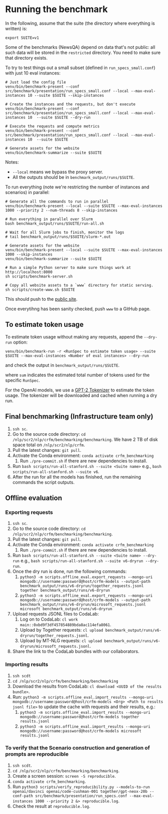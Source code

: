 # Running the benchmark

In the following, assume that the suite (the directory where everything is written) is:

    export SUITE=v1

Some of the benchmarks (NewsQA) depend on data that's not public: all such data
will be stored in the `restricted` directory.  You need to make sure that
directory exists.

To try to test things out a small subset (defined in `run_specs_small.conf`) with just 10 eval instances:

    # Just load the config file
    venv/bin/benchmark-present --conf src/benchmark/presentation/run_specs_small.conf --local --max-eval-instances 10 --suite $SUITE --skip-instances

    # Create the instances and the requests, but don't execute
    venv/bin/benchmark-present --conf src/benchmark/presentation/run_specs_small.conf --local --max-eval-instances 10  --suite $SUITE --dry-run

    # Execute the requests and compute metrics
    venv/bin/benchmark-present --conf src/benchmark/presentation/run_specs_small.conf --local --max-eval-instances 10  --suite $SUITE

    # Generate assets for the website
    venv/bin/benchmark-summarize --suite $SUITE

Notes:
- `--local` means we bypass the proxy server.
- All the outputs should be in `benchmark_output/runs/$SUITE`.

To run everything (note we're restricting the number of instances and
scenarios) in parallel:

    # Generate all the commands to run in parallel
    venv/bin/benchmark-present --local --suite $SUITE --max-eval-instances 1000 --priority 2 --num-threads 8 --skip-instances

    # Run everything in parallel over Slurm
    bash benchmark_output/runs/$SUITE/run-all.sh

    # Wait for all Slurm jobs to finish, monitor the logs
    # tail benchmark_output/runs/$SUITE/slurm-*.out

    # Generate assets for the website
    venv/bin/benchmark-present --local --suite $SUITE --max-eval-instances 1000 --skip-instances
    venv/bin/benchmark-summarize --suite $SUITE

    # Run a simple Python server to make sure things work at http://localhost:8000
    sh scripts/benchmark-server.sh

    # Copy all website assets to a `www` directory for static serving.
    sh scripts/create-www.sh $SUITE

This should push to the [public site](https://nlp.stanford.edu/$USER/benchmarking/).

Once everytihng has been sanity checked, push `www` to a GitHub page.

## To estimate token usage

To estimate token usage without making any requests, append the `--dry-run` option:

    venv/bin/benchmark-run -r <RunSpec to estimate token usage> --suite $SUITE --max-eval-instances <Number of eval instances> --dry-run

and check the output in `benchmark_output/runs/$SUITE`.


where `sum` indicates the estimated total number of tokens used for the specific `RunSpec`.

For the OpenAI models, we use a
[GPT-2 Tokenizer](https://github.com/stanford-crfm/benchmarking/blob/master/src/proxy/tokenizer/openai_token_counter.py#L12)
to estimate the token usage. The tokenizer will be downloaded and cached when running a dry run.

## Final benchmarking (Infrastructure team only)

1. `ssh sc`.
1. Go to the source code directory: `cd /nlp/scr2/nlp/crfm/benchmarking/benchmarking`.
   We have 2 TB of disk space total on `/nlp/scr2/nlp/crfm`.
1. Pull the latest changes: `git pull`.
1. Activate the Conda environment: `conda activate crfm_benchmarking`
   1. Run `./pre-commit.sh` if there are new dependencies to install.
1. Run `bash scripts/run-all-stanford.sh --suite <Suite name>` e.g.,
   `bash scripts/run-all-stanford.sh --suite v6`.
1. After the run for all the models has finished, run the remaining commands the script outputs.

## Offline evaluation

### Exporting requests

1. `ssh sc`.
1. Go to the source code directory: `cd /nlp/scr2/nlp/crfm/benchmarking/benchmarking`.
1. Pull the latest changes: `git pull`.
1. Activate the Conda environment: `conda activate crfm_benchmarking`
   1. Run `./pre-commit.sh` if there are new dependencies to install.
1. Run `bash scripts/run-all-stanford.sh --suite <Suite name> --dry-run` e.g.,
   `bash scripts/run-all-stanford.sh --suite v6-dryrun --dry-run`.
1. Once the dry run is done, run the following commands:
    1. `python3 -m scripts.offline_eval.export_requests --mongo-uri mongodb://username:password@host/crfm-models --output-path benchmark_output/runs/v6-dryrun/together_requests.jsonl together benchmark_output/runs/v6-dryrun`
    1. `python3 -m scripts.offline_eval.export_requests --mongo-uri mongodb://username:password@host/crfm-models --output-path benchmark_output/runs/v6-dryrun/microsoft_requests.jsonl microsoft benchmark_output/runs/v6-dryrun`
1. Upload requests JSONL files to CodaLab:
    1. Log on to CodaLab: `cl work main::0xbd9f3df457854889bda8ac114efa8061`.
    1. Upload by Together requests: `cl upload benchmark_output/runs/v6-dryrun/together_requests.jsonl`.
    1. Upload by MT-NLG requests: `cl upload benchmark_output/runs/v6-dryrun/microsoft_requests.jsonl`.
1. Share the link to the CodaLab bundles with our collaborators.

### Importing results

1. `ssh scdt`
1. `cd /nlp/scr2/nlp/crfm/benchmarking/benchmarking`
1. Download the results from CodaLab: `cl download <UUID of the results bundle>`.
1. Run: `python3 -m scripts.offline_eval.import_results --mongo-uri mongodb://username:password@host/crfm-models <Org> <Path to results jsonl file>` to update the cache with requests and their results, e.g.:
   1. `python3 -m scripts.offline_eval.import_results --mongo-uri mongodb://username:password@host/crfm-models together results.jsonl`
   1. `python3 -m scripts.offline_eval.import_results --mongo-uri mongodb://username:password@host/crfm-models microsoft results.jsonl`

### To verify that the Scenario construction and generation of prompts are reproducible

1. `ssh scdt`.
1. `cd /nlp/scr2/nlp/crfm/benchmarking/benchmarking`.
1. Create a screen session: `screen -S reproducible`.
1. `conda activate crfm_benchmarking`.
1. Run `python3 scripts/verify_reproducibility.py --models-to-run openai/davinci openai/code-cushman-001 together/gpt-neox-20b
   --conf-path src/benchmark/presentation/run_specs.conf --max-eval-instances 1000 --priority 2 &> reproducible.log`.
1. Check the result at `reproducible.log`.
